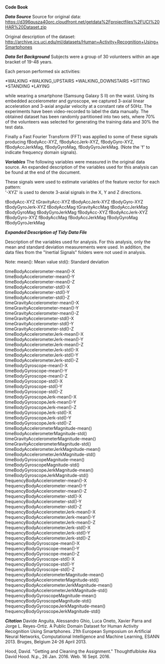 **Code Book**

***Data Source***
Source for original data: https://d396qusza40orc.cloudfront.net/getdata%2Fprojectfiles%2FUCI%20HAR%20Dataset.zip 

Original description of the dataset: http://archive.ics.uci.edu/ml/datasets/Human+Activity+Recognition+Using+Smartphones


***Data Set Background***
Subjects were a group of 30 volunteers within an age bracket of 19-48 years.
 
Each person performed six activities:

*WALKING
*WALKING_UPSTAIRS
*WALKING_DOWNSTAIRS
*SITTING
*STANDING
*LAYING

while wearing a smartphone (Samsung Galaxy S II) on the waist. Using its embedded accelerometer and gyroscope, we captured 3-axial linear acceleration and 3-axial angular velocity at a constant rate of 50Hz. The experiments have been video-recorded to label the data manually. The obtained dataset has been randomly partitioned into two sets, where 70% of the volunteers was selected for generating the training data and 30% the test data. 

Finally a Fast Fourier Transform (FFT) was applied to some of these signals producing fBodyAcc-XYZ, fBodyAccJerk-XYZ, fBodyGyro-XYZ, fBodyAccJerkMag, fBodyGyroMag, fBodyGyroJerkMag. (Note the 'f' to indicate frequency domain signals). 


***Variables***
The following variables were measured in the original data source. An expanded description of the variables used for this analysis can be found at the end of the document.

These signals were used to estimate variables of the feature vector for each pattern:  
'-XYZ' is used to denote 3-axial signals in the X, Y and Z directions.

tBodyAcc-XYZ
tGravityAcc-XYZ
tBodyAccJerk-XYZ
tBodyGyro-XYZ
tBodyGyroJerk-XYZ
tBodyAccMag
tGravityAccMag
tBodyAccJerkMag
tBodyGyroMag
tBodyGyroJerkMag
fBodyAcc-XYZ
fBodyAccJerk-XYZ
fBodyGyro-XYZ
fBodyAccMag
fBodyAccJerkMag
fBodyGyroMag
fBodyGyroJerkMag


***Expanded Description of Tidy Data File***

Description of the variables used for analysis. For this analysis, only the mean and standard deviation measurements were used. In addition, the data files from the "Inertial Signals" folders were not used in analysis.

Note:
mean(): Mean value
std(): Standard deviation

timeBodyAccelerometer-mean()-X             
timeBodyAccelerometer-mean()-Y           
timeBodyAccelerometer-mean()-Z             
timeBodyAccelerometer-std()-X                
timeBodyAccelerometer-std()-Y    
timeBodyAccelerometer-std()-Z              
timeGravityAccelerometer-mean()-X           
timeGravityAccelerometer-mean()-Y           
timeGravityAccelerometer-mean()-Z          
timeGravityAccelerometer-std()-X            
timeGravityAccelerometer-std()-Y           
timeGravityAccelerometer-std()-Z           
timeBodyAccelerometerJerk-mean()-X           
timeBodyAccelerometerJerk-mean()-Y            
timeBodyAccelerometerJerk-mean()-Z           
timeBodyAccelerometerJerk-std()-X           
timeBodyAccelerometerJerk-std()-Y            
timeBodyAccelerometerJerk-std()-Z            
timeBodyGyroscope-mean()-X                
timeBodyGyroscope-mean()-Y            
timeBodyGyroscope-mean()-Z                
timeBodyGyroscope-std()-X                  
timeBodyGyroscope-std()-Y                  
timeBodyGyroscope-std()-Z                     
timeBodyGyroscopeJerk-mean()-X                
timeBodyGyroscopeJerk-mean()-Y                
timeBodyGyroscopeJerk-mean()-Z                
timeBodyGyroscopeJerk-std()-X                
timeBodyGyroscopeJerk-std()-Y               
timeBodyGyroscopeJerk-std()-Z                
timeBodyAccelerometerMagnitude-mean()        
timeBodyAccelerometerMagnitude-std()         
timeGravityAccelerometerMagnitude-mean()     
timeGravityAccelerometerMagnitude-std()      
timeBodyAccelerometerJerkMagnitude-mean()  
timeBodyAccelerometerJerkMagnitude-std()    
timeBodyGyroscopeMagnitude-mean()          
timeBodyGyroscopeMagnitude-std()            
timeBodyGyroscopeJerkMagnitude-mean()        
timeBodyGyroscopeJerkMagnitude-std()        
frequencyBodyAccelerometer-mean()-X           
frequencyBodyAccelerometer-mean()-Y         
frequencyBodyAccelerometer-mean()-Z          
frequencyBodyAccelerometer-std()-X           
frequencyBodyAccelerometer-std()-Y          
frequencyBodyAccelerometer-std()-Z           
frequencyBodyAccelerometerJerk-mean()-X     
frequencyBodyAccelerometerJerk-mean()-Y       
frequencyBodyAccelerometerJerk-mean()-Z     
frequencyBodyAccelerometerJerk-std()-X     
frequencyBodyAccelerometerJerk-std()-Y     
frequencyBodyAccelerometerJerk-std()-Z        
frequencyBodyGyroscope-mean()-X   
frequencyBodyGyroscope-mean()-Y             
frequencyBodyGyroscope-mean()-Z             
frequencyBodyGyroscope-std()-X              
frequencyBodyGyroscope-std()-Y              
frequencyBodyGyroscope-std()-Z         
frequencyBodyAccelerometerMagnitude-mean()   
frequencyBodyAccelerometerMagnitude-std()   
frequencyBodyAccelerometerJerkMagnitude-mean()
frequencyBodyAccelerometerJerkMagnitude-std()
frequencyBodyGyroscopeMagnitude-mean()    
frequencyBodyGyroscopeMagnitude-std()    
frequencyBodyGyroscopeJerkMagnitude-mean()
frequencyBodyGyroscopeJerkMagnitude-std()


***Citation***
Davide Anguita, Alessandro Ghio, Luca Oneto, Xavier Parra and Jorge L. Reyes-Ortiz. A Public Domain Dataset for Human Activity Recognition Using Smartphones. 21th European Symposium on Artificial Neural Networks, Computational Intelligence and Machine Learning, ESANN 2013. Bruges, Belgium 24-26 April 2013.

Hood, David. "Getting and Cleaning the Assignment." Thoughtfulbloke Aka David Hood. N.p., 26 Jan. 2016. Web. 16 Sept. 2016.
